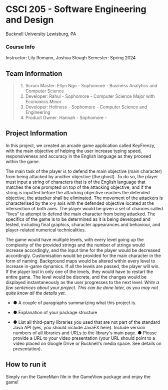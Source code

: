 # CSCI 205 - Software Engineering and Design
Bucknell University
Lewisburg, PA
### Course Info
Instructor: Lily Romano, Joshua Stough
Semester: Spring 2024
## Team Information
>1. Scrum Master: Ellyn Ngo - Sophomore - Business Analytics and Computer Science
>2. Developer: Rahul - Sophomore - Computer Science Major with Economics Minor
>3. Developer: Holiness - Sophomore - Computer Science and Engineering 
>4. Product Owner: Hannah - Sophomore - 


## Project Information
In this project, we created an arcade game application called KeyFrenzy, with the main objective of helping the user increase typing speed, responsiveness and accuracy in the English language as they proceed within the game. 

The main task of the player is to defend the main objective (main character) from being attacked by another objective (the ghost). To do so, the player must input a string of characters that is of the English language that matches the one prompted on top of the attacking objective, and if the string is inputted before the attacking objective reaches the defended objective, the attacker shall be eliminated. The movement of the attackers is characterised by the x-y axis with the defended objective located at the intersection of both axes. The player would be given a set of chances called “lives” to attempt to defend the main character from being attacked. The specifics of the game is to be determined as it is being developed and tested, including final graphics, character appearances and behaviour, and player-related numerical technicalities.

The game would have multiple levels, with every level going up the complexity of the provided strings and the number of strings would increase accordingly, and the input time for the player would be decreased accordingly. Customisation would be provided for the main character in the form of naming. Background maps would be altered within every level to increase in-game dynamics. If all the levels are passed, the player will win. If the player lost in only one of the levels, they would have to restart the entire game. The level would be discrete, and the changes would be displayed instantaneously as the user progresses to the next level.
*Write a few sentences about your project. This can be done later, as you
may not quite know all the details yet.*

* ● A couple of paragraphs summarizing what this project is.


* ● Explanation of your package structure
* ● List all third-party libraries you used that are not part of the standard Java API (yes, you should include JavaFX here). Include version numbers of all libraries and URLs to the library's main page. ● Please provide a URL to your video presentation (your URL should point to a video placed on Google Drive or Bucknell's media space. See details on presentation).


## How to run it
Simply run the GameMain file in the GameView package and enjoy the game!